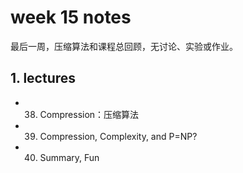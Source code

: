 # week 15 notes

最后一周，压缩算法和课程总回顾，无讨论、实验或作业。

## 1. lectures

- 38. Compression：压缩算法
- 39. Compression, Complexity, and P=NP?
- 40. Summary, Fun

